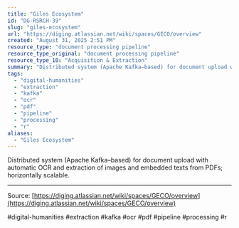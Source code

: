 ```yaml
---
title: "Giles Ecosystem"
id: "DG-RSRCH-39"
slug: "giles-ecosystem"
url: "https://diging.atlassian.net/wiki/spaces/GECO/overview"
created: "August 31, 2025 2:51 PM"
resource_type: "document processing pipeline"
resource_type_original: "document processing pipeline"
resource_type_10: "Acquisition & Extraction"
summary: "Distributed system (Apache Kafka–based) for document upload with automatic OCR and extraction of images and embedded texts from PDFs; horizontally scalable."
tags:
  - "digital-humanities"
  - "extraction"
  - "kafka"
  - "ocr"
  - "pdf"
  - "pipeline"
  - "processing"
  - "r"
aliases:
  - "Giles Ecosystem"
---
```


Distributed system (Apache Kafka–based) for document upload with automatic OCR and extraction of images and embedded texts from PDFs; horizontally scalable.

---

Source: [https://diging.atlassian.net/wiki/spaces/GECO/overview](https://diging.atlassian.net/wiki/spaces/GECO/overview)

#digital-humanities #extraction #kafka #ocr #pdf #pipeline #processing #r
